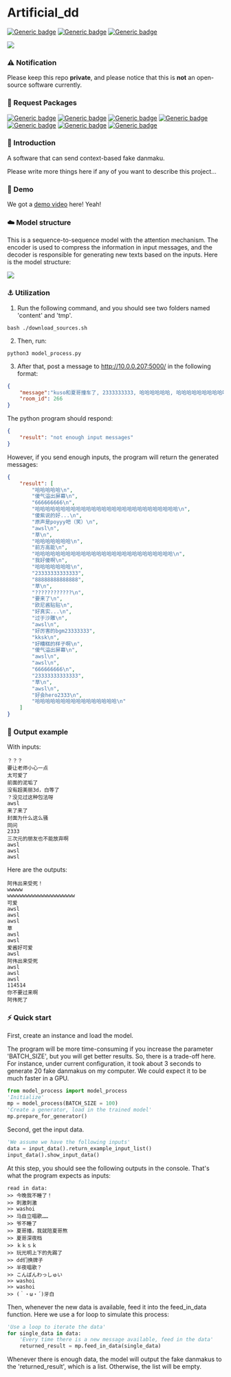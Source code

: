 # Artificial_dd

[![Generic badge](https://img.shields.io/badge/Tensorflow-keras-<COLOR>.svg)](https://shields.io/) 
[![Generic badge](https://img.shields.io/badge/github-dd_center-<COLOR>.svg)](https://shields.io/)
[![Generic badge](https://img.shields.io/badge/Beam-search-<COLOR>.svg)](https://shields.io/)
<p>
    <img src="model_picture/dd_center.png"/>
</p>

### ⚠️ Notification

Please keep this repo **private**, and please notice that this is **not** an open-source software currently. 

### 🌲 Request Packages

[![Generic badge](https://img.shields.io/badge/gdown-<COLOR>.svg)](https://shields.io/)
[![Generic badge](https://img.shields.io/badge/keras-<COLOR>.svg)](https://shields.io/)
[![Generic badge](https://img.shields.io/badge/numpy-<COLOR>.svg)](https://shields.io/)
[![Generic badge](https://img.shields.io/badge/scipy-<COLOR>.svg)](https://shields.io/)
[![Generic badge](https://img.shields.io/badge/tqdm-<COLOR>.svg)](https://shields.io/)
[![Generic badge](https://img.shields.io/badge/jieba-<COLOR>.svg)](https://shields.io/)
[![Generic badge](https://img.shields.io/badge/flask-<COLOR>.svg)](https://shields.io/)

### 📃 Introduction

A software that can send context-based fake danmaku. 

Please write more things here if any of you want to describe this project...

### 🎉 Demo

We got a [demo video](https://pan.baidu.com/s/18Pkr_VAEnXuME-NMG7HMdQ) here! Yeah!

### ☁️ Model structure

This is a sequence-to-sequence model with the attention mechanism. The encoder is used to compress the information in input messages, and the decoder is responsible for generating new texts based on the inputs. Here is the model structure:

<p>
    <img src="model_picture/model.png"/>
</p>

### ⚓️ Utilization

1. Run the following command, and you should see two folders named 'content' and 'tmp'.
```
bash ./download_sources.sh
```
2. Then, run:
```
python3 model_process.py
```
3. After that, post a message to http://10.0.0.207:5000/ in the following format:
```json
{
    "message":"kuso和夏哥撞车了, 2333333333, 哈哈哈哈哈哈, 哈哈哈哈哈哈哈哈哈哈哈", 
    "room_id": 266
}
```
The python program should respond:
```json
{
    "result": "not enough input messages"
}
```
However, if you send enough inputs, the program will return the generated messages:
```json
{
    "result": [
        "哈哈哈哈哈\n",
        "傻气溢出屏幕\n",
        "666666666\n",
        "哈哈哈哈哈哈哈哈哈哈哈哈哈哈哈哈哈哈哈哈哈哈哈哈哈哈哈哈\n",
        "傻紫说的好...\n",
        "原声是poyyy吧（笑）\n",
        "awsl\n",
        "草\n",
        "哈哈哈哈哈哈哈\n",
        "前方高能\n",
        "哈哈哈哈哈哈哈哈哈哈哈哈哈哈哈哈哈哈哈哈哈哈哈哈哈哈哈\n",
        "我好傻啊\n",
        "哈哈哈哈哈哈哈\n",
        "23333333333333",
        "88888888888888",
        "草\n",
        "????????????\n",
        "要来了\n",
        "欧尼酱贴贴\n",
        "好真实...\n",
        "过于沙雕\n",
        "awsl\n",
        "好厉害的bgm23333333",
        "kksk\n",
        "好糟糕的样子啊\n",
        "傻气溢出屏幕\n",
        "awsl\n",
        "awsl\n",
        "666666666\n",
        "23333333333333",
        "草\n",
        "awsl\n",
        "好会hero2333\n",
        "哈哈哈哈哈哈哈哈哈哈哈哈哈哈哈哈\n"
    ]
}
```
### 🎉 Output example

With inputs:
```
？？？
要让老师小心一点
太可爱了
前面的泥垢了
没有超美丽3d，白等了
？没见过这种包法呀
awsl
来了来了
封面为什么这么骚
同问
2333
三次元的朋友也不能放弃啊
awsl
awsl
awsl
```
Here are the outputs:
```
阿伟出来受死！
wwwww
wwwwwwwwwwwwwwwwwwwwww
可爱
awsl
awsl
awsl
草
awsl
awsl
爱酱好可爱
awsl
阿伟出来受死
awsl
awsl
awsl
114514
你不要过来啊
阿伟死了
```

### ⚡️ Quick start

First, create an instance and load the model. 

The program will be more time-consuming if you increase the parameter 'BATCH_SIZE', but you will get better results. So, there is a trade-off here. For instance, under current configuration, it took about 3 seconds to generate 20 fake danmakus on my computer. We could expect it to be much faster in a GPU.

```python
from model_process import model_process
'Initialize'
mp = model_process(BATCH_SIZE = 100)
'Create a generator, load in the trained model'
mp.prepare_for_generator()
```

Second, get the input data.
```python
'We assume we have the following inputs'
data = input_data().return_example_input_list()
input_data().show_input_data()
```
At this step, you should see the following outputs in the console. That's what the program expects as inputs:
```
read in data:
>> 今晚我不睡了！
>> 刺激刺激
>> washoi
>> 马自立唱歌……
>> 爷不睡了
>> 夏哥播，我就陪夏哥熬
>> 夏哥深夜档
>> ｋｋｓｋ
>> 玩光明上下的先踢了
>> dd们换牌子
>> 半夜唱歌？
>> こんばんわっしゅい
>> washoi
>> washoi
>> (｀・ω・´)牙白
```

Then, whenever the new data is available, feed it into the feed_in_data function. Here we use a for loop to simulate this process:
```python
'Use a loop to iterate the data'
for single_data in data:
    'Every time there is a new message available, feed in the data'
    returned_result = mp.feed_in_data(single_data)
```
Whenever there is enough data, the model will output the fake danmakus to the 'returned_result', which is a list. Otherwise, the list will be empty.
